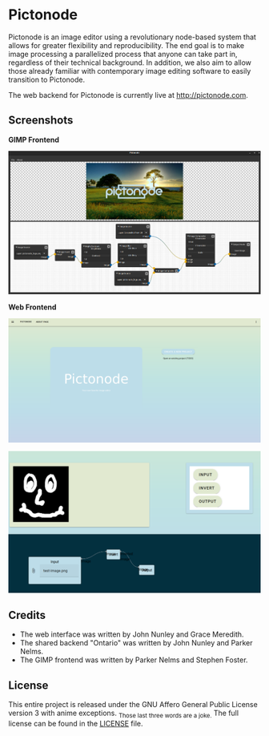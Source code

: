 # Pictonode

Pictonode is an image editor using a revolutionary node-based system that allows for greater flexibility and reproducibility. The end goal is to make image processing a parallelized process that anyone can take part in, regardless of their technical background. In addition, we also aim to allow those already familiar with contemporary image editing software to easily transition to Pictonode. 

The web backend for Pictonode is currently live at http://pictonode.com.

## Screenshots

**GIMP Frontend**

![GIMP Frontend](./assets/screenshot3.png)

**Web Frontend**

![Web Frontend](./assets/screenshot1.png)

![Web Frontend](./assets/screenshot2.png)

## Credits

- The web interface was written by John Nunley and Grace Meredith.
- The shared backend "Ontario" was written by John Nunley and Parker Nelms.
- The GIMP frontend was written by Parker Nelms and Stephen Foster.

## License

This entire project is released under the GNU Affero General Public License version 3 with anime exceptions. <sub>Those last three words are a joke.</sub> The full license can be found in the [LICENSE](./LICENSE) file.
